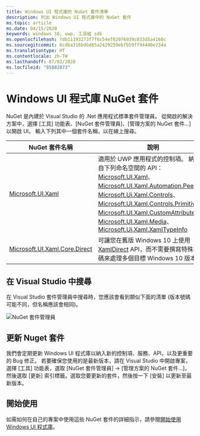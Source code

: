 ```yaml
---
title: Windows UI 程式庫的 NuGet 套件清單
description: 列出 Windows UI 程式庫中的 NuGet 套件
ms.topic: article
ms.date: 04/15/2020
keywords: windows 10, uwp, 工具組 sdk
ms.openlocfilehash: fdb11193273f7f6c54ef82076939c033d5a4168c
ms.sourcegitcommit: 6cdba316bdbd85a2429259ebfb59ff94440e234a
ms.translationtype: HT
ms.contentlocale: zh-TW
ms.lasthandoff: 07/02/2020
ms.locfileid: "85882873"
---
```

# <a name="windows-ui-library-nuget-packages"></a>Windows UI 程式庫 NuGet 套件

NuGet 是內建於 Visual Studio 的 .Net 應用程式標準套件管理員。 從開啟的解決方案中，選擇 [工具] 功能表、[NuGet 套件管理員]、[管理方案的 NuGet 套件...] 以開啟 UI。  輸入下列其中一個套件名稱，以在線上搜尋。

| NuGet 套件名稱 | 說明 |
| --- | --- |
| [Microsoft.UI.Xaml](https://www.nuget.org/packages/Microsoft.UI.Xaml/) | 適用於 UWP 應用程式的控制項。 納入來自下列命名空間的 API：[Microsoft.UI.Xaml](/uwp/api/microsoft.ui.xaml)、[Microsoft.UI.Xaml.Automation.Peers](/uwp/api/microsoft.ui.xaml.automation.peers)、[Microsoft.Ui.Xaml.Controls](/uwp/api/microsoft.ui.xaml.controls)、[Microsoft.UI.Xaml.Controls.Primitives](/uwp/api/microsoft.ui.xaml.controls.primitives)、[Microsoft.UI.Xaml.CustomAttributes](/uwp/api/microsoft.ui.xaml.customattributes)、[Microsoft.UI.Xaml.Media](/uwp/api/microsoft.ui.xaml.media)、[Microsoft.Ui.Xaml.XamlTypeInfo](/uwp/api/microsoft.ui.xaml.xamltypeinfo) |
| [Microsoft.UI.Xaml.Core.Direct](https://www.nuget.org/packages/Microsoft.UI.Xaml.Core.Direct) | 可讓您在舊版 Windows 10 上使用 [XamlDirect](/uwp/api/microsoft.ui.xaml.core.direct.xamldirect) API，而不需要撰寫特殊程式碼來處理多個目標 Windows 10 版本。 |


## <a name="search-in-visual-studio"></a>在 Visual Studio 中搜尋

在 Visual Studio 套件管理員中搜尋時，您應該會看到類似下面的清單 (版本號碼可能不同，但名稱應該會相同)。

![NuGet 套件管理員](images/NugetPackages.png)

## <a name="update-nuget-packages"></a>更新 Nuget 套件

我們會定期更新 Windows UI 程式庫以納入新的控制項、服務、API，以及更重要的 Bug 修正。 若要確保您使用的是最新版本，請在 Visual Studio 中開啟專案，選擇 [工具] 功能表，選取 [NuGet 套件管理員] -> [管理方案的 NuGet 套件...]，然後選取 [更新] 索引標籤。選取您要更新的套件，然後按一下 [安裝] 以更新至最新版本。

## <a name="getting-started"></a>開始使用

如需如何在自己的專案中使用這些 NuGet 套件的詳細指示，請參閱[開始使用 Windows UI 程式庫](getting-started.md)。
